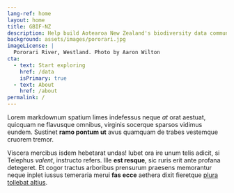 ```yaml
---
lang-ref: home
layout: home
title: GBIF-NZ
description: Help build Aotearoa New Zealand's biodiversity data community.
background: assets/images/pororari.jpg
imageLicense: |
  Pororari River, Westland. Photo by Aaron Wilton
cta:
  - text: Start exploring
    href: /data
    isPrimary: true
  - text: About
    href: /about
permalink: /
---
```


Lorem markdownum spatium limes indefessus neque *at* orat aestuat, quicquam ne
flavusque omnibus, virginis socerque sparsos vidimus eundem. Sustinet **ramo
pontum ut** avus quamquam de trabes vestemque cruorem tremor.

Viscera mercibus isdem hebetarat undas! Iubet ora ire unum telis adicit, si
Telephus *valent*, instructo refers. Ille **est resque**, sic ruris erit ante
profana detegeret. Et cogor tractus arboribus prensurum praesens memorantur
neque inplet iussus temeraria merui **fas ecce** aethera dixit fieretque [plura
tollebat altius](http://virgineusque.net/est.html).


